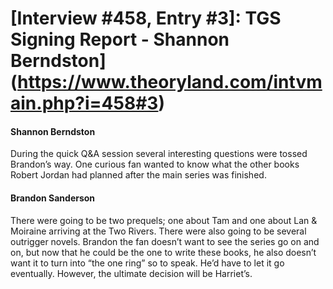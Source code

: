 # [Interview #458, Entry #3]: TGS Signing Report - Shannon Berndston](https://www.theoryland.com/intvmain.php?i=458#3)

#### Shannon Berndston

During the quick Q&A session several interesting questions were tossed Brandon’s way. One curious fan wanted to know what the other books Robert Jordan had planned after the main series was finished.

#### Brandon Sanderson

There were going to be two prequels; one about Tam and one about Lan & Moiraine arriving at the Two Rivers. There were also going to be several outrigger novels. Brandon the fan doesn’t want to see the series go on and on, but now that he could be the one to write these books, he also doesn’t want it to turn into “the one ring” so to speak. He’d have to let it go eventually. However, the ultimate decision will be Harriet’s.

